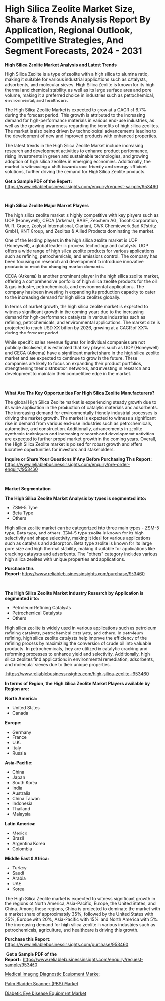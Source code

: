 <p><h1>High Silica Zeolite Market Size, Share & Trends Analysis Report By Application, Regional Outlook, Competitive Strategies, And Segment Forecasts, 2024 - 2031</h1></p><p><strong>High Silica Zeolite Market Analysis and Latest Trends</strong></p>
<p><p>High Silica Zeolite is a type of zeolite with a high silica to alumina ratio, making it suitable for various industrial applications such as catalysts, adsorbents, and molecular sieves. High Silica Zeolite is known for its high thermal and chemical stability, as well as its large surface area and pore volume, making it a preferred choice in industries such as petrochemical, environmental, and healthcare.</p><p>The High Silica Zeolite Market is expected to grow at a CAGR of 6.7% during the forecast period. This growth is attributed to the increasing demand for high-performance materials in various end-use industries, as well as the growing awareness regarding the benefits of high silica zeolites. The market is also being driven by technological advancements leading to the development of new and improved products with enhanced properties.</p><p>The latest trends in the High Silica Zeolite Market include increasing research and development activities to enhance product performance, rising investments in green and sustainable technologies, and growing adoption of high silica zeolites in emerging economies. Additionally, the market is witnessing a shift towards eco-friendly and energy-efficient solutions, further driving the demand for High Silica Zeolite products.</p></p>
<p><strong>Get a Sample PDF of the Report:&nbsp;</strong> <a href="https://www.reliablebusinessinsights.com/enquiry/request-sample/953460">https://www.reliablebusinessinsights.com/enquiry/request-sample/953460</a></p>
<p>&nbsp;</p>
<p><strong>High Silica Zeolite Major Market Players</strong></p>
<p><p>The high silica zeolite market is highly competitive with key players such as UOP (Honeywell), CECA (Arkema), BASF, Zeochem AG, Tosoh Corporation, W. R. Grace, Zeolyst International, Clariant, CWK Chemiewerk Bad K?stritz GmbH, KNT Group, and Zeolites & Allied Products dominating the market. </p><p>One of the leading players in the high silica zeolite market is UOP (Honeywell), a global leader in process technology and catalysts. UOP offers a wide range of high silica zeolite products for various applications such as refining, petrochemicals, and emissions control. The company has been focusing on research and development to introduce innovative products to meet the changing market demands.</p><p>CECA (Arkema) is another prominent player in the high silica zeolite market, offering a comprehensive portfolio of high silica zeolite products for the oil & gas industry, petrochemicals, and environmental applications. The company has been investing in expanding its production capacity to cater to the increasing demand for high silica zeolites globally.</p><p>In terms of market growth, the high silica zeolite market is expected to witness significant growth in the coming years due to the increasing demand for high-performance catalysts in various industries such as refining, petrochemicals, and environmental applications. The market size is projected to reach USD XX billion by 2026, growing at a CAGR of XX% during the forecast period.</p><p>While specific sales revenue figures for individual companies are not publicly disclosed, it is estimated that key players such as UOP (Honeywell) and CECA (Arkema) have a significant market share in the high silica zeolite market and are expected to continue to grow in the future. These companies are likely to focus on expanding their product portfolios, strengthening their distribution networks, and investing in research and development to maintain their competitive edge in the market.</p></p>
<p>&nbsp;</p>
<p><strong>What Are The Key Opportunities For High Silica Zeolite Manufacturers?</strong></p>
<p><p>The global High Silica Zeolite market is experiencing steady growth due to its wide application in the production of catalytic materials and adsorbents. The increasing demand for environmentally friendly industrial processes is driving the market growth. The market is expected to witness a significant rise in demand from various end-use industries such as petrochemicals, automotive, and construction. Additionally, advancements in zeolite synthesis techniques and increasing research and development activities are expected to further propel market growth in the coming years. Overall, the High Silica Zeolite market is poised for robust growth and offers lucrative opportunities for investors and stakeholders.</p></p>
<p><strong>Inquire or Share Your Questions If Any Before Purchasing This Report:</strong> <a href="https://www.reliablebusinessinsights.com/enquiry/pre-order-enquiry/953460">https://www.reliablebusinessinsights.com/enquiry/pre-order-enquiry/953460</a></p>
<p>&nbsp;</p>
<p><strong>Market Segmentation</strong></p>
<p><strong>The High Silica Zeolite Market Analysis by types is segmented into:</strong></p>
<p><ul><li>ZSM-5 Type</li><li>Beta Type</li><li>Others</li></ul></p>
<p><p>High silica zeolite market can be categorized into three main types - ZSM-5 type, Beta type, and others. ZSM-5 type zeolite is known for its high selectivity and shape selectivity, making it ideal for various applications such as catalysis and adsorption. Beta type zeolite is known for its large pore size and high thermal stability, making it suitable for applications like cracking catalysts and adsorbents. The "others" category includes various high silica zeolites with unique properties and applications.</p></p>
<p><strong>Purchase this Report:&nbsp;</strong><a href="https://www.reliablebusinessinsights.com/purchase/953460">https://www.reliablebusinessinsights.com/purchase/953460</a></p>
<p>&nbsp;</p>
<p><strong>The High Silica Zeolite Market Industry Research by Application is segmented into:</strong></p>
<p><ul><li>Petroleum Refining Catalysts</li><li>Petrochemical Catalysts</li><li>Others</li></ul></p>
<p><p>High silica zeolite is widely used in various applications such as petroleum refining catalysts, petrochemical catalysts, and others. In petroleum refining, high silica zeolite catalysts help improve the efficiency of the refining process by maximizing the conversion of crude oil into valuable products. In petrochemicals, they are utilized in catalytic cracking and reforming processes to enhance yield and selectivity. Additionally, high silica zeolites find applications in environmental remediation, adsorbents, and molecular sieves due to their unique properties.</p></p>
<p><a href="https://www.reliablebusinessinsights.com/high-silica-zeolite-r953460">&nbsp;https://www.reliablebusinessinsights.com/high-silica-zeolite-r953460</a></p>
<p><strong>In terms of Region, the High Silica Zeolite Market Players available by Region are:</strong></p>
<p>
    <p> <strong> North America: </strong>
        <ul>
            <li>United States</li>
            <li>Canada</li>
        </ul>
        </p> 
    <p> <strong> Europe: </strong>
        <ul>
            <li>Germany</li>
            <li>France</li>
            <li>U.K.</li>
            <li>Italy</li>
            <li>Russia</li>
        </ul>
        </p> 
    <p> <strong> Asia-Pacific: </strong>
        <ul>
            <li>China</li>
            <li>Japan</li>
            <li>South Korea</li>
            <li>India</li>
            <li>Australia</li>
            <li>China Taiwan</li>
            <li>Indonesia</li>
            <li>Thailand</li>
            <li>Malaysia</li>
        </ul>
        </p> 
    <p> <strong> Latin America: </strong>
        <ul>
            <li>Mexico</li>
            <li>Brazil</li>
            <li>Argentina Korea</li>
            <li>Colombia</li>
        </ul>
        </p> 
    <p> <strong> Middle East & Africa: </strong>
        <ul>
            <li>Turkey</li>
            <li>Saudi</li>
            <li>Arabia</li>
            <li>UAE</li>
            <li>Korea</li>
        </ul>
    </p>
    </p>
<p><p>The High Silica Zeolite market is expected to witness significant growth in the regions of North America, Asia-Pacific, Europe, the United States, and China. Among these regions, China is projected to dominate the market with a market share of approximately 35%, followed by the United States with 25%, Europe with 20%, Asia-Pacific with 15%, and North America with 5%. The increasing demand for high silica zeolite in various industries such as petrochemicals, agriculture, and healthcare is driving this growth.</p></p>
<p><strong>Purchase this Report: </strong><a href="https://www.reliablebusinessinsights.com/purchase/953460">https://www.reliablebusinessinsights.com/purchase/953460</a></p>
<p>&nbsp;<strong>Get a Sample PDF of the Report:&nbsp;&nbsp;</strong><a href="https://www.reliablebusinessinsights.com/enquiry/request-sample/953460">https://www.reliablebusinessinsights.com/enquiry/request-sample/953460</a></p>
<p><strong></strong></p>
<p><p><a href="https://github.com/PeterParrish5/Market-Research-Report-List-5/blob/main/medical-imaging-diagnostic-equipment-market.md">Medical Imaging Diagnostic Equipment Market</a></p><p><a href="https://github.com/jhcraigie/Market-Research-Report-List-4/blob/main/palm-bladder-scanner-pbs-market.md">Palm Bladder Scanner (PBS) Market</a></p><p><a href="https://github.com/fauzi1101fauzi/Market-Research-Report-List-1/blob/main/diabetic-eye-disease-equipment-market.md">Diabetic Eye Disease Equipment Market</a></p></p>